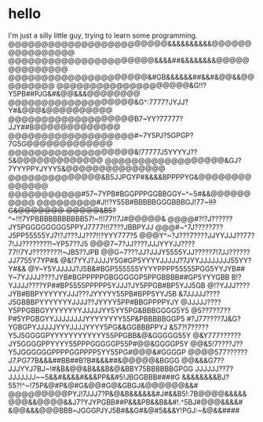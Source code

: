 # hello


I'm just a silly little guy, trying to learn some programming.
@@@@@@@@@@@@@@@@@@@@@@@@&&&&&&&&&&@@@@@@@@@@@@@@@@
@@@@@@@@@@@@@@@@@@@@@@&&&&##&&&&&&&&@@@@@@@@@@@@@@
@@@@@@@@@@@@@@@@@@@@@&#GB&&&&&&##&&#&@@&&@@@@@@@@@
@@@@@@@@@@@@@@@@@@@@&G!!?Y5PB##PJG&#&@@&&&@@@@@@@@
@@@@@@@@@@@@@@@@@@@&G^:7777?JYJJ?Y#&@@@&@@@@@@@@@@
@@@@@@@@@@@@@@@@@@@B7~YY?77777?JJY##B@@@@@@@@@@@@@
@@@@@@@@@@@@@@@@@@@#~7Y5PJ?5GPGP?7G5G@@@@@@@@@@@@@
@@@@@@@@@@@@@@@@@@@&!77777J5YYYYJ??5&@@@@@@@@@@@@@
@@@@@@@@@@@@@@@@@@&GJ?7YYYPPYJYYY5&@@@@@@@@@@@@@@@
@@@@@@@@@@@@@@&B5JJPGYP#&&&&BPPPPYG&@@@@@@@@@@@@@@
@@@@@@@@@@@#57~7YPB#BGGPPPGGBBGGY~^~5#&&@@@@@@@@@@
@@@@@@@@@#J!!?Y55B#BBBBBGGGBBBGJ!77~~~!!?G&@@@@@@@
@@@@@&B5?~~^~!!!7YPBBBBBBBBBBB57!~!!!77!!7J#@@@@@&
@@@@#?!?J??????JY5PGGGGGGGG5PPYJ7777!!!7???JBBPYJJ
@@@#~^7J?????7??J5PP55555YJ7!?J???JJ??7!!?YYY777?5
@@@Y^~?J???7????JJYYJJJ??77?7!JJ????????!~YP57??J5
@@@7~7?JJ????JJJYYYJJ????77!!7YJ????????!~JB5??JPB
@@G~7???JJ?JJJY5555YJJ?????7!7JJ??????JJ7755Y7YP#&
@&!7YYJ?JJJJY5G#GP5YYYYJJJJJ?7JYYJJJJJJJJ55YY?Y#&&
@Y~Y5YJJJJJ?J5B&#BGP555555YYYYPPPP55555PGG5YYJYB##
Y~7YJJJJ????JYB#BGPPPPPGBGGGGGP5PPGBBBB##GP5YYYGBB
B!?YJJJJ????YP##BP5555PPPPP5YJJJ?JY5PPGB#BP5YJJ5GB
@!?YJJJ????JYB#BBPYYYYYYJJJ???JYYYYY55PB#BPP5YYJ5B
&7JJJJJ????J5GBBBPYYYYYYYJJJJ??JYYYY5PP#BBGPPPPYJY
@JJJJJ????Y5PPGBBGYYYYYYYYJJJJJYY5YY5PG&BBBGGGG5Y5
@5??7??7??P#5YPGBGYYJJJJJJJJYYYYYYYY55P&PBBBBBGGP5
#?J77????7J&G?YGBGPYJJJJJYYYJJJJYYYY5PG&&GGBBBPPYJ
&57?!7?????Y5J5GGGGPYYYYYYYYYYYY55PPGBB&@&GGGGG55Y
@&Y777??????JY5GGGGPPYYYY55PPPGGGGGP55P#@@&GGGGP5Y
@@&5!7????J??Y5JGGGGGGPPPPGGPPPP5YY55PG#@@@&#GGGGP
@@@@577??????J7.PG77B&&&##BB##B?B#&&&##&@@@@@&BGGG
@@&&&G7??JJJYYJ7BJ~!#&B&@@&B&&&B&@&BBY75BBBBBBGPGG
JJJJJJ??7?JJJJJJJ~~5&&#&&&&#&&&PP&&#5!JBGGBBB####G
&&&&&&&&BJ?55?!^~!75P&@#P&@#G&@@#G@&GBGJ&@@@@@@&&#
@@@@@@@@@PYJ!7JJJ7?P&@&B&&&&&&#J#&&B5!:7B@@@@&&&&&
@@@&&@@@@&&J7?YJYPGBB##P&&&PB&&B&&#!.^5BJ#@@@&&&&#
&@@&&&@@@BBB~JGGGPJYJ5B#&&G#&@#5&&&Y!PGJ:~&@&&####

